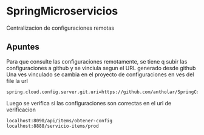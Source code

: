 # SpringMicroservicios

Centralizacion de configuraciones remotas

## Apuntes
Para que consulte las configuraciones remotamente, se tiene q subir las configuraciones a github y se vinciula segun el URL generado desde github 
Una ves vinculado se cambia en el proyecto de configuraciones en ves del file la url
```
spring.cloud.config.server.git.uri=https://github.com/antholar/SpringConfiguraciones.git
```

Luego se verifica si las configuraciones son correctas en el url de verificacion
```
localhost:8090/api/items/obtener-config
localhost:8888/servicio-items/prod
```